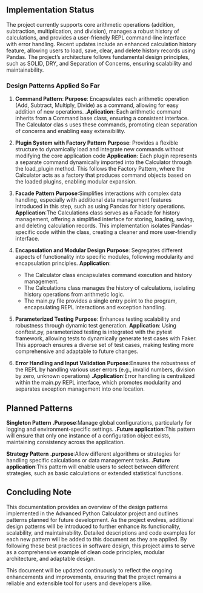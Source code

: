 ## Implementation Status

The project currently supports core arithmetic operations (addition, subtraction, multiplication, and division), manages a robust history of calculations, and provides a user-friendly REPL command-line interface with error handling. Recent updates include an enhanced calculation history feature, allowing users to load, save, clear, and delete history records using Pandas. The project’s architecture follows fundamental design principles, such as SOLID, DRY, and Separation of Concerns, ensuring scalability and maintainability.

### Design Patterns Applied So Far

1. **Command Pattern**:
   **Purpose**: Encapsulates each arithmetic operation (Add, Subtract, Multiply, Divide) as a command, allowing for easy addition of new operations.
   **.Aplication**: Each arithmetic command inherits from a Command base class, ensuring a consistent interface. The Calculator clas   s uses these commands, promoting clean separation of concerns and enabling easy extensibility.
   
2. **Plugin System with Factory Pattern**
   **Purpose**: Provides a flexible structure to dynamically load and integrate new commands without modifying the core application code
   **Application**: Each plugin represents a separate command dynamically imported into the Calculator through the load_plugin method. This follows the Factory Pattern, where the Calculator acts as a factory that produces command objects based on the loaded plugins, enabling modular expansion.

3. **Facade Pattern**
**Purpose**:Simplifies interactions with complex data handling, especially with additional data management features introduced in this step, such as using Pandas for history operations.
**Application**:The Calculations class serves as a Facade for history management, offering a simplified interface for storing, loading, saving, and deleting calculation records. This implementation isolates Pandas-specific code within the class, creating a cleaner and more user-friendly interface.

4. **Encapsulation and Modular Design**
 **Purpose**: Segregates different aspects of functionality into specific modules, following modularity and encapsulation principles.
**Application**: 
   - The Calculator class encapsulates command execution and history management.
   - The Calculations class manages the history of calculations, isolating history operations from arithmetic logic.
   - The main.py file provides a single entry point to the program, encapsulating REPL interactions and exception handling.

5. **Parameterized Testing**
   **Purpose**: Enhances testing scalability and robustness through dynamic test generation.
   **Application**: Using conftest.py, parameterized testing is integrated with the pytest framework, allowing tests to dynamically generate test cases with Faker. This approach ensures a diverse set of test cases, making testing more comprehensive and adaptable to future changes.

6. **Error Handling and Input Validation**
**Purpose**:Ensures the robustness of the REPL by handling various user errors (e.g., invalid numbers, division by zero, unknown operations)
**.Application**:Error handling is centralized within the main.py REPL interface, which promotes modularity and separates exception management into one location.

## Planned Patterns

**Singleton Pattern**
**.Purpose**:Manage global configurations, particularly for logging and environment-specific settings.
**.Future application**:This pattern will ensure that only one instance of a configuration object exists, maintaining consistency across the application.

**Strategy Pattern**
**.purpose**:Allow different algorithms or strategies for handling specific calculations or data management tasks.
**.Future application**:This pattern will enable users to select between different strategies, such as basic calculations or extended statistical functions.

## Concluding Note
This documentation provides an overview of the design patterns implemented in the Advanced Python Calculator project and outlines patterns planned for future development. As the project evolves, additional design patterns will be introduced to further enhance its functionality, scalability, and maintainability. Detailed descriptions and code examples for each new pattern will be added to this document as they are applied. By following these best practices in software design, this project aims to serve as a comprehensive example of clean code principles, modular architecture, and adaptable design.

This document will be updated continuously to reflect the ongoing enhancements and improvements, ensuring that the project remains a reliable and extensible tool for users and developers alike.

